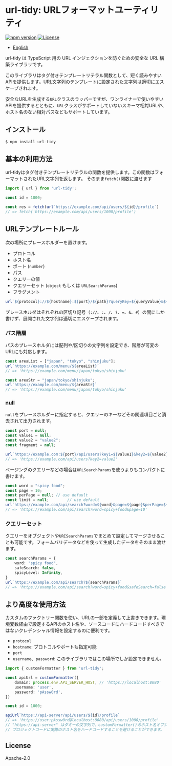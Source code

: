 # url-tidy: URLフォーマットユーティリティ

[![npm version](https://badge.fury.io/js/url-tidy.svg)](https://badge.fury.io/js/url-tidy)
[![License](https://img.shields.io/badge/License-Apache_2.0-blue.svg)](https://opensource.org/licenses/Apache-2.0)

* [English](https://github.com/shibukawa/url-tidy/blob/main/README.md)

url-tidy は TypeScript 用の URL インジェクションを防ぐための安全な URL 構築ライブラリです。

このライブラリはタグ付きテンプレートリテラル関数として、短く読みやすいAPIを提供します。URL文字列のテンプレートに設定された文字列は適切にエスケープされます。

安全なURLを生成する`URL`クラスのラッパーですが、ワンライナーで使いやすいAPIを提供するとともに、`URL`クラスがサポートしていないスキーマ相対URLや、ホスト名のない相対パスなどもサポートしています。

## インストール

```bash
$ npm install url-tidy
```

## 基本の利用方法

url-tidyはタグ付きテンプレートリテラルの関数を提供します。この関数はフォーマットされたURL文字列を返します。
そのまま`fetch()`関数に渡せます

```ts
import { url } from 'url-tidy';

const id = 1000;

const res = fetch(url`https://example.com/api/users/${id}/profile`)
// => fetch('https://example.com/api/users/1000/profile')
```

## URLテンプレートルール

次の場所にプレースホルダーを置けます。

- プロトコル
- ホスト名
- ポート (`number`)
- パス
- クエリーの値
- クエリーセット (`object` もしくは `URLSearchParams`)
- フラグメント

```ts
url`${protocol}://${hostname}:${port}/${path}?queryKey=${queryValue}&${querySet}#${fragment}`
```

プレースホルダはそれぞれの区切り記号（`://`、`:`、`/`、`?`、`=`、`&`、`#`）の間にしか書けず、展開された文字列は適切にエスケープされます。

### パス階層

パスのプレースホルダには配列や/区切りの文字列を設定でき、階層が可変のURLにも対応します。

```ts
const areaList = ["japan", "tokyo", "shinjuku"];
url`https://example.com/menu/${areaList}`
// => 'https://example.com/menu/japan/tokyo/shinjuku'

const areaStr = "japan/tokyo/shinjuku";
url`https://example.com/menu/${areaStr}`
// => 'https://example.com/menu/japan/tokyo/shinjuku'
```

### null

`null`をプレースホルダーに指定すると、クエリーのキーなどその関連項目ごと消去されて出力されます。

```ts
const port = null;
const value1 = null;
const value2 = "value2";
const fragment = null;

url`https://example.com:${port}/api/users?key1=${value1}&key2=${value2}#${fragment}`
// => 'https://example.com/api/users?key2=value2'
```

ページングのクエリーなどの場合は`URLSearchParams`を使うよりもコンパクトに書けます。

```ts
const word = "spicy food";
const page = 10;
const perPage = null; // use default
const limit = null;        // use default
url`https://example.com/api/search?word=${word}&page=${page}&perPage=${perPage}&limit=${limit}`
// => 'https://example.com/api/search?word=spicy+food&page=10'
```

### クエリーセット

クエリーをオブジェクトや`URISearchParams`でまとめて設定してマージさせることも可能です。フォームバリデータなどを使って生成したデータをそのまま渡せます。

```ts
const searchParams = {
    word: "spicy food",
    safeSearch: false,
    spicyLevel: Infinity,
}
url`https://example.com/api/search?${searchParams}`
// => 'https://example.com/api/search?word=spicy+food&safeSearch=false'
```

## より高度な使用方法

カスタムのファクトリー関数を使い、URLの一部を定義して上書きできます。環境変数経由で設定するAPIのホスト名や、ソースコードにハードコードすべきではないクレデンシャル情報を設定するのに便利です。

- `protocol`
- `hostname`: プロトコルやポートも指定可能
- `port`
- `username`、`password`: このライブラリではこの場所でしか設定できません。

```ts
import { customFormatter } from 'url-tidy';

const apiUrl = customFormatter({
    domain: process.env.API_SERVER_HOST, // 'https://localhost:8080'
    username: 'user',
    password: 'pAssw0rd',
})

const id = 1000;

apiUrl`https://api-server/api/users/${id}/profile`
// => 'https://user:pAssw0rd@localhost:8080/api/users/1000/profile'
// "https://api-server" はダミーの文字列で、customFormatter()のホスト名オプションで置き換わる
// プロジェクトコードに実際のホスト名をハードコードすることを避けることができます。
```

## License

Apache-2.0
